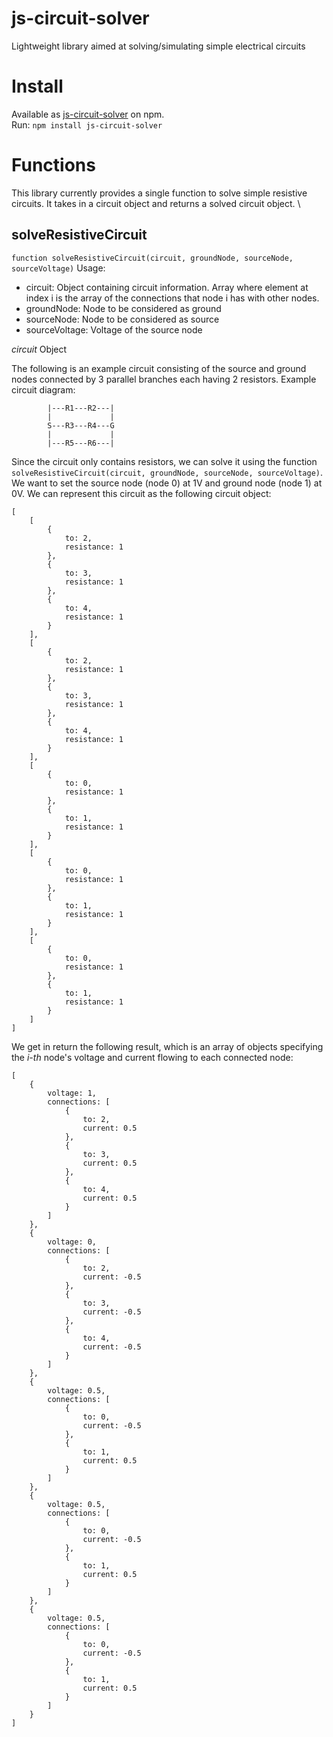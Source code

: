 # js-circuit-solver
Lightweight library aimed at solving/simulating simple electrical circuits

# Install

Available as [js-circuit-solver](https://www.npmjs.com/package/js-circuit-solver) on npm. \
Run:
`npm install js-circuit-solver`

# Functions

This library currently provides a single function to solve simple resistive circuits. It takes in a circuit object and returns a solved circuit object. \

## solveResistiveCircuit

`function solveResistiveCircuit(circuit, groundNode, sourceNode, sourceVoltage)`
Usage:
- circuit: Object containing circuit information. Array where element at index i is the array of the connections that node i has with other nodes.
- groundNode: Node to be considered as ground
- sourceNode: Node to be considered as source
- sourceVoltage: Voltage of the source node

_circuit_ Object

The following is an example circuit consisting of the source and ground nodes connected by 3 parallel branches each having 2 resistors.
Example circuit diagram:
```
        |---R1---R2---|
        |             |
        S---R3---R4---G
        |             |
        |---R5---R6---|
```
Since the circuit only contains resistors, we can solve it using the function `solveResistiveCircuit(circuit, groundNode, sourceNode, sourceVoltage)`.
We want to set the source node (node 0) at 1V and ground node (node 1) at 0V. We can represent this circuit as the following circuit object:

```
[
    [
        {
            to: 2,
            resistance: 1
        },
        {
            to: 3,
            resistance: 1
        },
        {
            to: 4,
            resistance: 1
        }
    ],
    [
        {
            to: 2,
            resistance: 1
        },
        {
            to: 3,
            resistance: 1
        },
        {
            to: 4,
            resistance: 1
        }
    ],
    [
        {
            to: 0,
            resistance: 1
        },
        {
            to: 1,
            resistance: 1
        }
    ],
    [
        {
            to: 0,
            resistance: 1
        },
        {
            to: 1,
            resistance: 1
        }
    ],
    [
        {
            to: 0,
            resistance: 1
        },
        {
            to: 1,
            resistance: 1
        }
    ]
]
```

We get in return the following result, which is an array of objects specifying the *i-th* node's voltage and current flowing to each connected node:

```
[
    {
        voltage: 1,
        connections: [
            {
                to: 2,
                current: 0.5
            },
            {
                to: 3,
                current: 0.5
            },
            {
                to: 4,
                current: 0.5
            }
        ]
    },
    {
        voltage: 0,
        connections: [
            {
                to: 2,
                current: -0.5
            },
            {
                to: 3,
                current: -0.5
            },
            {
                to: 4,
                current: -0.5
            }
        ]
    },
    {
        voltage: 0.5,
        connections: [
            {
                to: 0,
                current: -0.5
            },
            {
                to: 1,
                current: 0.5
            }
        ]
    },
    {
        voltage: 0.5,
        connections: [
            {
                to: 0,
                current: -0.5
            },
            {
                to: 1,
                current: 0.5
            }
        ]
    },
    {
        voltage: 0.5,
        connections: [
            {
                to: 0,
                current: -0.5
            },
            {
                to: 1,
                current: 0.5
            }
        ]
    }
]
```
